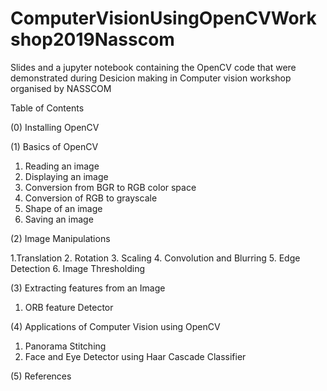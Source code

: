 # ComputerVisionUsingOpenCVWorkshop2019Nasscom
Slides and a jupyter notebook containing the OpenCV code that were demonstrated during Desicion making in Computer vision workshop organised by NASSCOM

Table of Contents

(0) Installing OpenCV

(1) Basics of OpenCV

1. Reading an image
2. Displaying an image
3. Conversion from BGR to RGB color space
4. Conversion of RGB to grayscale
5. Shape of an image
6. Saving an image

(2) Image Manipulations

1.Translation
2. Rotation
3. Scaling
4. Convolution and Blurring
5. Edge Detection
6. Image Thresholding

(3) Extracting features from an Image

1. ORB feature Detector

(4) Applications of Computer Vision using OpenCV

1. Panorama Stitching
2. Face and Eye Detector using Haar Cascade Classifier

(5) References
